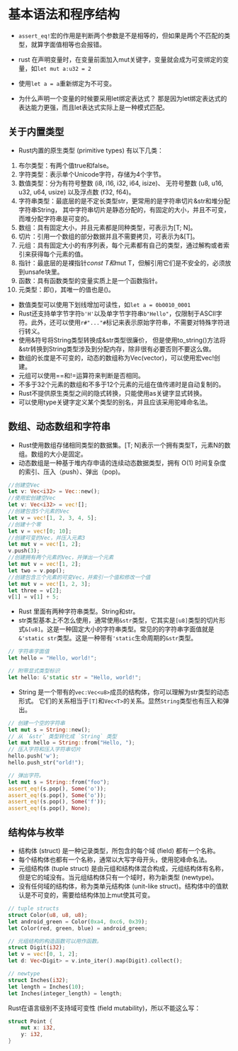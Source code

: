 # 基本语法和程序结构

* `assert_eq!`宏的作用是判断两个参数是不是相等的，但如果是两个不匹配的类型，就算字面值相等也会报错。

* rust 在声明变量时，在变量前面加入mut关键字，变量就会成为可变绑定的变量，如`let mut a:u32 = 2`

* 使用`let a = a`重新绑定为不可变。

* 为什么声明一个变量的时候要采用let绑定表达式？ 那是因为let绑定表达式的表达能力更强，而且let表达式实际上是一种模式匹配。

## 关于内置类型

* Rust内置的原生类型 (primitive types) 有以下几类：
1. 布尔类型：有两个值true和false。
2. 字符类型：表示单个Unicode字符，存储为4个字节。
3. 数值类型：分为有符号整数 (i8, i16, i32, i64, isize)、 无符号整数 (u8, u16, u32, u64, usize) 以及浮点数 (f32, f64)。
4. 字符串类型：最底层的是不定长类型str，更常用的是字符串切片&str和堆分配字符串String， 其中字符串切片是静态分配的，有固定的大小，并且不可变，而堆分配字符串是可变的。
5. 数组：具有固定大小，并且元素都是同种类型，可表示为[T; N]。
6. 切片：引用一个数组的部分数据并且不需要拷贝，可表示为&[T]。
7. 元组：具有固定大小的有序列表，每个元素都有自己的类型，通过解构或者索引来获得每个元素的值。
8. 指针：最底层的是裸指针*const T和*mut T，但解引用它们是不安全的，必须放到unsafe块里。
9. 函数：具有函数类型的变量实质上是一个函数指针。
10. 元类型：即()，其唯一的值也是()。
* 数值类型可以使用下划线增加可读性，如`let a = 0b0010_0001`
* Rust还支持单字节字符`b'H'`以及单字节字符串`b"Hello"`，仅限制于ASCII字符。此外，还可以使用`r#"..."#`标记来表示原始字符串，不需要对特殊字符进行转义。
* 使用&符号将String类型转换成&str类型很廉价， 但是使用to_string()方法将&str转换到String类型涉及到分配内存，除非很有必要否则不要这么做。
* 数组的长度是不可变的，动态的数组称为Vec(vector)，可以使用宏vec!创建。
* 元组可以使用==和!=运算符来判断是否相同。
* 不多于32个元素的数组和不多于12个元素的元组在值传递时是自动复制的。
* Rust不提供原生类型之间的隐式转换，只能使用as关键字显式转换。
* 可以使用type关键字定义某个类型的别名，并且应该采用驼峰命名法。

## 数组、动态数组和字符串

* Rust使用数组存储相同类型的数据集。[T; N]表示一个拥有类型T，元素N的数组。数组的大小是固定。
* 动态数组是一种基于堆内存申请的连续动态数据类型，拥有 O(1) 时间复杂度的索引、压入（push）、弹出（pop)。

```rust
//创建空Vec
let v: Vec<i32> = Vec::new();
//使用宏创建空Vec
let v: Vec<i32> = vec![];
//创建包含5个元素的Vec
let v = vec![1, 2, 3, 4, 5];
//创建十个零
let v = vec![0; 10];
//创建可变的Vec，并压入元素3
let mut v = vec![1, 2];
v.push(3);
//创建拥有两个元素的Vec，并弹出一个元素
let mut v = vec![1, 2];
let two = v.pop();
//创建包含三个元素的可变Vec，并索引一个值和修改一个值
let mut v = vec![1, 2, 3];
let three = v[2];
v[1] = v[1] + 5;
```

* Rust 里面有两种字符串类型。String和str。
* str类型基本上不怎么使用，通常使用`&str`类型，它其实是`[u8]`类型的切片形式`&[u8]`。这是一种固定大小的字符串类型。常见的的字符串字面值就是`&'static str`类型。这是一种带有`'static`生命周期的`&str`类型。

```rust
// 字符串字面值
let hello = "Hello, world!";

// 附带显式类型标识
let hello: &'static str = "Hello, world!";
```

* String 是一个带有的`vec:Vec<u8>`成员的结构体，你可以理解为str类型的动态形式。 它们的关系相当于`[T]`和`Vec<T>`的关系。显然`String`类型也有压入和弹出。

```rust
// 创建一个空的字符串
let mut s = String::new();
// 从 `&str` 类型转化成 `String` 类型
let mut hello = String::from("Hello, ");
// 压入字符和压入字符串切片
hello.push('w');
hello.push_str("orld!");

// 弹出字符。
let mut s = String::from("foo");
assert_eq!(s.pop(), Some('o'));
assert_eq!(s.pop(), Some('o'));
assert_eq!(s.pop(), Some('f'));
assert_eq!(s.pop(), None);
```

## 结构体与枚举

* 结构体 (struct) 是一种记录类型，所包含的每个域 (field) 都有一个名称。
* 每个结构体也都有一个名称，通常以大写字母开头，使用驼峰命名法。
* 元组结构体 (tuple struct) 是由元组和结构体混合构成，元组结构体有名称，但是它的域没有。当元组结构体只有一个域时，称为新类型 (newtype)。
* 没有任何域的结构体，称为类单元结构体 (unit-like struct)。结构体中的值默认是不可变的，需要给结构体加上mut使其可变。

```rust
// tuple structs
struct Color(u8, u8, u8);
let android_green = Color(0xa4, 0xc6, 0x39);
let Color(red, green, blue) = android_green;

// 元组结构的构造函数可以用作函数。
struct Digit(i32);
let v = vec![0, 1, 2];
let d: Vec<Digit> = v.into_iter().map(Digit).collect();

// newtype
struct Inches(i32);
let length = Inches(10);
let Inches(integer_length) = length;
```

Rust在语言级别不支持域可变性 (field mutability)，所以不能这么写：

```rust
struct Point {
    mut x: i32,
    y: i32,
}
```